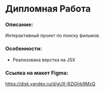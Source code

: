 # **Дипломная Работа**

### Описание:
Интерактивный проект по поиску фильмов.

### Особенности:
- Реализована верстка на JSX

### Ссылка на макет Figma:
https://disk.yandex.ru/d/gUX-RZiGhb9MzQ
